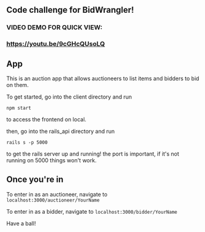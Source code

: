 ## Code challenge for BidWrangler!

### VIDEO DEMO FOR QUICK VIEW:
### https://youtu.be/9cGHcQUsoLQ

## App

This is an auction app that allows auctioneers to list items and bidders to bid on them.

To get started, go into the client directory and run 

```npm start```

to access the frontend on local.

then, go into the rails_api directory and run

```rails s -p 5000```

to get the rails server up and running! the port is important, if it's not running on 5000 things won't work.

## Once you're in

To enter in as an auctioneer, navigate to 
```localhost:3000/auctioneer/YourName```

To enter in as a bidder, navigate to 
```localhost:3000/bidder/YourName```

Have a ball!


